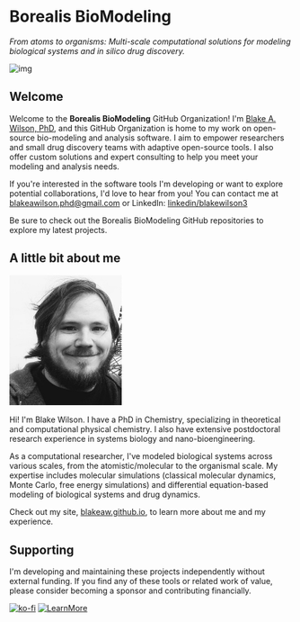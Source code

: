 # Borealis BioModeling

_From atoms to organisms: Multi-scale computational solutions for modeling biological systems and in silico drug discovery._

![img](https://avatars.githubusercontent.com/u/163594810?s=200&v=4)

## Welcome 

Welcome to the **Borealis BioModeling** GitHub Organization! I'm [Blake A. Wilson, PhD](https://blakeaw.github.io/), and this GitHub Organization is home to my work on open-source bio-modeling and analysis software. I aim to empower researchers and small drug discovery teams with adaptive open-source tools. I also offer custom solutions and expert consulting to help you meet your modeling and analysis needs.

If you're interested in the software tools I'm developing or want to explore potential collaborations, I'd love to hear from you! You can contact me at [blakeawilson.phd@gmail.com](mailto:blakeawilson.phd@gmail.com) or LinkedIn: [linkedin/blakewilson3](https://www.linkedin.com/in/blakewilson3/) 

Be sure to check out the Borealis BioModeling GitHub repositories to explore my latest projects.

## A little bit about me

<img src="https://github.com/blakeaw/blakeaw.github.io/blob/master/img/avatar-icon_2.jpg" alt="Profile Picture" width="200"/>

Hi! I'm Blake Wilson. I have a PhD in Chemistry, specializing in theoretical and computational physical chemistry. I also have extensive postdoctoral research experience in systems biology and nano-bioengineering.

As a computational researcher, I've modeled biological systems across various scales, from the atomistic/molecular to the organismal scale.
My expertise includes molecular simulations (classical molecular dynamics, Monte Carlo, free energy simulations) and differential equation-based modeling of biological systems and drug dynamics.

Check out my site, [blakeaw.github.io](https://blakeaw.github.io/), to learn more about me and my experience.

## Supporting

I'm developing and maintaining these projects independently without external funding. If you find any of these tools or related work of value, please consider becoming a sponsor and contributing financially.

[![ko-fi](https://ko-fi.com/img/githubbutton_sm.svg)](https://ko-fi.com/J3J4ZUCVU) [![LearnMore](https://img.shields.io/badge/Learn%20More%20About-Sponsoring-lightgrey?style=for-the-badge)](SPONSORING.md)


